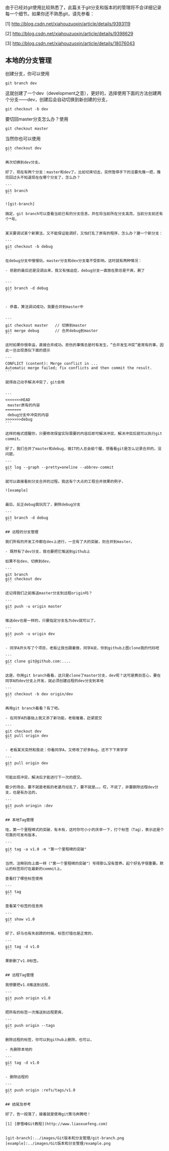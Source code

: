 <!---title:Git的版本和分支管理-->
<!---keywords:工具-->
<!---date:old-->

由于已经对git使用比较熟悉了，此篇关于git分支和版本的的管理将不会详细记录每一个细节。如果你还不熟悉git，请先参看：

[1] http://blog.csdn.net/xiahouzuoxin/article/details/9393119

[2] http://blog.csdn.net/xiahouzuoxin/article/details/9398629

[3] http://blog.csdn.net/xiahouzuoxin/article/details/18076043

## 本地的分支管理

创建分支，你可以使用

```
git branch dev
```

这就创建了一个dev（development之意），更好的，选择使用下面的方法创建两个分支——dev，创建后会自动切换到新创建的分支，

```
git checkout -b dev
```

要切回master分支怎么办？使用

```
git checkout master
```

当然你也可以使用

````
git checkout dev 
```

再次切换到dev分支。

好了，现在有两个分支：master和dev了。比如切来切去，突然暂停手下的活要先撸一把，撸完回过头不知道现在在哪个分支了，怎么办？

```
git branch
```

![git-branch]

搞定，git branch可以查看当前已有的分支信息，并在将当前所在分支高亮，当前分支前还有个*号。


某天要调试某个新算法，又不能保证能调好，又怕打乱了原有的程序，怎么办？建一个新分支：

```
git checkout -b debug
```

在debug分支中慢慢玩，master分支和dev分支毫不受影响。这时就有两种情况：

- 悲剧的最后还是没调出来，我又有强迫症，debug分支一直放在那总是不爽，删了


```
git branch -d debug
```


- 恭喜，算法调试成功，我要合并到master中


```
git checkout master   // 切换到master
git merge debug       // 合并debug到master 
```

这时如果你很幸运，直接合并成功。悲伤的事情总是时有发生，“合并发生冲突”是常有的事，因此一旦出现类似下面的提示

```
CONFLICT (content): Merge conflict in ...
Automatic merge failed; fix conflicts and then commit the result.
```

就得自己动手解决冲突了，git会用 


```
<<<<<<<HEAD
 master原有的内容
=======
 debug分支中冲突的内容
>>>>>>>debug
```

这样的格式提醒你，只要修改保留实际需要的内容后即可解决冲突，解决冲突后就可以执行git commit。

好了，我们合并了master和debug，做IT的人总会偷个腥，想看看git是怎么记录合并的，没问题，

```
git log --graph --pretty=oneline --abbrev-commit
```

就可以直接看到分支合并的过程。我这有个大点的工程合并效果的例子，

![example]


最后，反正debug我玩完了，删除debug分支

```
git branch -d debug
```

## 远程的分支管理

我们所有的开发工作都在dev上进行，一旦有了大的突破，则合并到master。

- 既然有了dev分支，我也要把它推送到github上

如果不在dev，切换到dev，

```
git branch
git checkout dev 
```

还记得我们之前推送master分支到远程origin吗？

```
git push -u origin master
```

推送dev也是一样的，只要指定分支名为dev就可以了，

```
git push -u origin dev 
```

- 同学A开头写了个项目，老板让我也跟着做，同学A说，你到github上图clone我的代码吧

```
git clone git@github.com:....
```

这是，你用git branch看看，这只是clone了master分支，dev呢？这可是费劲苦心，要在同学A的dev分支上开发，就必须创建远程的dev分支到本地

```
git checkout -b dev origin/dev 
```

再用git branch看看？有了吧。

- 在同学A的基础上我又添了新功能，老板催着，赶紧提交

```
git checkout dev 
git pull origin dev 
```

- 老板某天突然和我说：你看同学A，又修改了好多Bug，还不下下来学学

```
git pull origin dev  
```

可能出现冲突，解决后才能进行下一次的提交。

极少的场合，要不就是老板的老婆月经乱了，要不就是。。。哎，不说了，非要删除远程dev分支，也是有办法的，

```
git push oringin :dev 
```

## 本地Tag管理

哇，第一个里程碑式的突破，有木有，这时你可小小的庆幸一下，打个标签（Tag），表示这是个可靠的可发布版本，

```
git tag -a v1.0 -m "第一个里程碑的突破"
```

当然，注释别向上面一样（"第一个里程碑的突破"）写得那么没有营养。起个好名字很重要。默认的标签将打在最新的commit上。

查看打了哪些标签使用

```
git tag 
```

查看某个标签的信息用

```
git show v1.0
```

好了，好马也有失前蹄的时候，标签打错也是正常的，

```
git tag -d v1.0
```

果断删了v1.0标签。


## 远程Tag管理

我想要把v1.0推送到远程，

```
git push origin v1.0
```

把所有的标签一次推送到远程更爽，

```
git push origin --tags
```

删除远程的标签，你可以到github上删除，也可以，

- 先删除本地的

```
git tag -d v1.0
```

- 删除远程的

```
git push origin :refs/tags/v1.0
```

## 结尾及参考

好了，告一段落了，接着就是使用git策马奔腾吧！

[1] [廖雪峰Git教程](http://www.liaoxuefeng.com)


[git-branch]:../images/Git版本和分支管理/git-branch.png
[example]:../images/Git版本和分支管理/example.png
